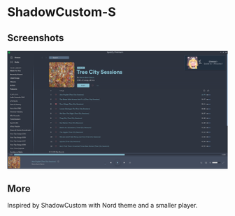 # ShadowCustom-S

## Screenshots


![Small](./ShadowCustom-S-Nord.png)
## More

Inspired by ShadowCustom with Nord theme and a smaller player.
